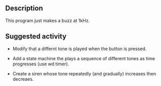 
## Description
This program just makes a buzz at 1kHz.

## Suggested activity

* Modify that a differnt tone is played when the button is pressed.

* Add a state machine the plays a sequence of different tones as time progresses (use wd timer).

* Create a siren whose tone repeatedly (and gradually) increases then decreaes.

